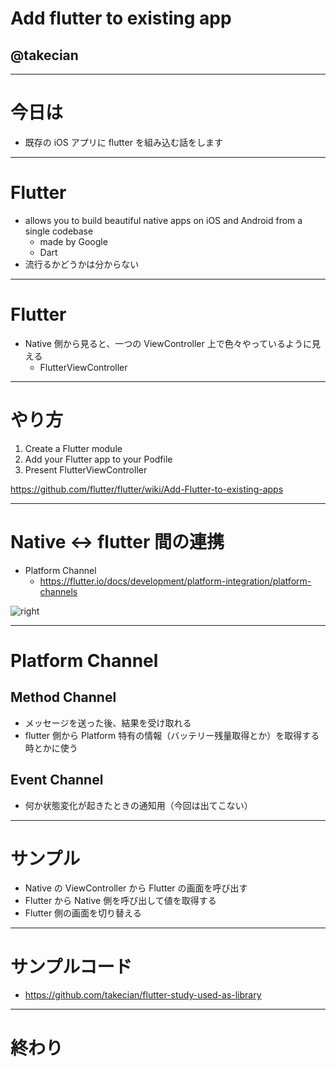 # Add flutter to existing app

## @takecian

---

# 今日は

* 既存の iOS アプリに flutter を組み込む話をします

---

# Flutter

* allows you to build beautiful native apps on iOS and Android from a single codebase
  * made by Google
  * Dart
* 流行るかどうかは分からない

---

# Flutter

* Native 側から見ると、一つの ViewController 上で色々やっているように見える
  * FlutterViewController

---

# やり方

1. Create a Flutter module
2. Add your Flutter app to your Podfile
3. Present FlutterViewController

https://github.com/flutter/flutter/wiki/Add-Flutter-to-existing-apps

---

# Native <-> flutter 間の連携
* Platform Channel
  * https://flutter.io/docs/development/platform-integration/platform-channels


![right](https://flutter.io/images/PlatformChannels.png)

---

# Platform Channel

## Method Channel
* メッセージを送った後、結果を受け取れる
* flutter 側から Platform 特有の情報（バッテリー残量取得とか）を取得する時とかに使う

## Event Channel
* 何か状態変化が起きたときの通知用（今回は出てこない）

---
# サンプル
* Native の ViewController から Flutter の画面を呼び出す
* Flutter から Native 側を呼び出して値を取得する
* Flutter 側の画面を切り替える

---

# サンプルコード
* https://github.com/takecian/flutter-study-used-as-library

---
# 終わり
